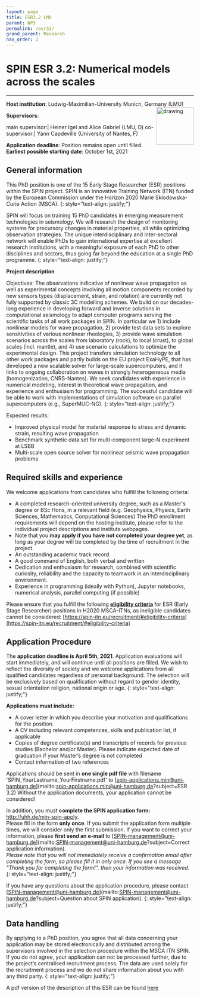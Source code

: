 ```yaml
---
layout: page
title: ESR3.2 LMU
parent: WP3
permalink: /esr32/
grand_parent: Research
nav_order: 2
---
```


# SPIN ESR 3.2: Numerical models across the scales
----

__Host institution__:  Ludwig-Maximilian-University Munich, Germany (LMU)  <img src="/assets/images/partners-logos/LMU_logo.svg" alt="drawing" width="100" style="float:right"/>

__Supervisors__: 
		  
main supervisor:| Heiner Igel and Alice Gabriel (LMU, D)
co-supervisor:| Yann Capdeville (University of Nantes, F)

__Application deadline__: Position remains open until filled.  
__Earliest possible starting date__: October 1st, 2021

## General information

This PhD position is one of the 15 Early Stage Researcher (ESR) positions within the SPIN project.  SPIN is an Innovative Training Network (ITN) funded by the European Commission under the Horizon 2020 Marie Sklodowska-Curie Action (MSCA). 
{: style="text-align: justify;"}

SPIN will focus on training 15 PhD candidates in emerging measurement technologies in seismology. We will research the design of monitoring systems for precursory changes in material properties, all while optimizing observation strategies. The unique interdisciplinary and inter-sectoral network will enable PhDs to gain international expertise at excellent research institutions, with a meaningful exposure of each PhD to other disciplines and sectors, thus going far beyond the education at a single PhD programme.
{: style="text-align: justify;"}

__Project description__

Objectives: The observations indicative of nonlinear wave propagation as well as experimental concepts involving all motion components recorded by new sensors types (displacement, strain, and rotation) are currently not fully supported by classic 3C modelling schemes. We build on our decades-long experience in developing forward and inverse solutions in computational seismology to adapt computer programs serving the scientific tasks of all work packages in SPIN. In particular we 1) include nonlinear models for wave propagation, 2) provide test data sets to explore sensitivities of various nonlinear rheologies, 3) provide wave simulation scenarios across the scales from laboratory (rock), to local (crust), to global scales (incl. mantle), and 4) use scenario calculations to optimize the experimental design. This project transfers simulation technology to all other work packages and partly builds on the EU project ExaHyPE, that has developed a new scalable solver for large-scale supercomputers, and it links to ongoing collaboration on waves in strongly heterogeneous media (homogenization, CNRS-Nantes). We seek candidates with experience in numerical modeling, interest in theoretical wave propagation, and experience and enthusiasm for programming. The successful candidate will be able to work with implementations of simulation software on parallel supercomputers (e.g., SuperMUC-NG). 
{: style="text-align: justify;"}

Expected results:
-	Improved physical model for material response to stress and dynamic strain, resulting wave propagation
-	Benchmark synthetic data set for multi-component large-N experiment at LSBB 
-	Multi-scale open source solver for nonlinear seismic wave propagation problems 

## Required skills and experience

We welcome applications from candidates who fulfill the following criteria:
*	A completed research-oriented university degree, such as a Master's degree or BSc Hons, in a relevant field (e.g. Geophysics, Physics, Earth Sciences, Mathematics, Conputational Sciences) The PhD enrollment requirements will depend on the hosting institute, please refer to the individual project descriptions and institute webpages.
*   Note that you __may apply if you have not completed your degree yet__, as long as your degree will be completed by the time of recruitment in the project. 
*	An outstanding academic track record
*	A good command of English, both verbal and written
*	Dedication and enthusiasm for research, combined with scientific curiosity, reliability and the capacity to teamwork in an interdisciplinary environment.
*	Experience in programming (ideally with Python), Jupyter notebooks, numerical analysis, parallel computing (if possible)

Please ensure that you fulfill the following [__eligibility criteria__](https://spin-itn.eu/recruitment/#eligibility-criteria) for ESR (Early Stage Researcher) positions in H2020 MSCA-ITNs, as ineligible candidates cannot be considered:
[https://spin-itn.eu/recruitment/#eligibility-criteria](https://spin-itn.eu/recruitment/#eligibility-criteria)
 
## Application Procedure

The __application deadline is April 5th, 2021__. Application evaluations will start immediately, and will continue until all positions are filled. We wish to reflect the diversity of society and we welcome applications from all qualified candidates regardless of personal background. The selection will be exclusively based on qualification without regard to gender identity, sexual orientation religion, national origin or age.
{: style="text-align: justify;"}

__Applications must include:__
 
*	A cover letter in which you describe your motivation and qualifications for the position.
*	A CV including relevant competences, skills and publication list, if applicable
*	Copies of degree certificate(s) and transcripts of records for previous studies (Bachelor and/or Master). Please indicate expected date of graduation if your Master’s degree is not completed
*	Contact information of two references

Applications should be sent in __one single pdf file__ with filename 'SPIN_YourLastname_YourFirstname.pdf' to [spin-applications.min@uni-hamburg.de](mailto:spin-applications.min@uni-hamburg.de?subject=ESR 3.2)
Without the application documents, your application cannot be considered!  

In addition, you must __complete the SPIN application form:__ <a href="http://uhh.de/min-spin-apply" target="_blank" rel="noopener noreferrer"> http://uhh.de/min-spin-apply</a>.    
Please fill in the form __only once__. If you submit the application form multiple times, we will consider only the first submission. If you want to correct your information, please __first send an e-mail__ to [SPIN-management@uni-hamburg.de](mailto:SPIN-management@uni-hamburg.de?subject=Correct application information).   
_Please note that you will not immediately receive a confirmation email after completing the form, so please fill it in only once. If you see a message "Thank you for completing the form!", then your information was received._
{: style="text-align: justify;"}

If you have any questions about the application procedure, please contact [SPIN-management@uni-hamburg.de](mailto:SPIN-management@uni-hamburg.de?subject=Question about SPIN application). 
{: style="text-align: justify;"}

## Data handling

By applying to a PhD position, you agree that all data concerning your application may be stored electronically and distributed among the supervisors involved in the selection procedure within the MSCA ITN SPIN. If you do not agree, your application can not be processed further, due to the project’s centralised recruitment process. The data are used solely for the recruitment process and we do not share information about you with any third party. 
{: style="text-align: justify;"}

A pdf version of the description of this ESR can be found [here](https://spin-itn.eu/assets/documents/SPIN_advert_ESR_3_2.pdf "ESR 3.2")
